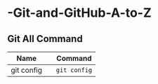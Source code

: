 # -Git-and-GitHub-A-to-Z

## **Git All Command**

| Name       |     | Command      |
| ---------- | --- | ------------ |
| git config |     | `git config` |
